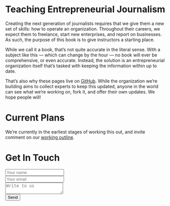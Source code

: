 # Teaching Entrepreneurial Journalism

Creating the next generation of journalists requires that we give them a new set of skills: how to operate an organization.  Throughout their careers, we expect them to freelance, start new enterprises, and report on businesses.  As such, the purpose of this book is to give instructors a starting place.  

While we call it a book, that’s not quite accurate in the literal sense.  With a subject like this — which can change by the hour — no book will ever be comprehensive, or even accurate.  Instead, the solution is an entrepreneurial organization itself that’s tasked with keeping the information within up to date.

That’s also why these pages live on [GitHub](https://github.com/agruen/entj/edit/master/README.md).  While the organization we’re building aims to collect experts to keep this updated, anyone in the world can see what we’re working on, fork it, and offer their own updates.  We hope people will!

# Current Plans
We’re currently in the earliest stages of working this out, and invite comment on our [working outline](outline.md).

# Get In Touch
<form method="POST" action="https://formspree.io/entj@orangechair.org">
  <input type="text" name="name" placeholder="Your name"><br />
  <input type="email" name="email" placeholder="Your email"><br />
  <textarea name="message" placeholder="Write to us"></textarea><br />
  <button type="submit">Send</button>
</form>
